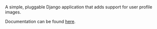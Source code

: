 A simple, pluggable Django application that adds support for user profile images.

Documentation can be found [here](http://django-profile-images.googlecode.com/svn/trunk/README).